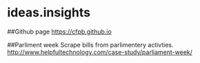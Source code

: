 # ideas.insights

##Github page
https://cfpb.github.io

##Parliment week
Scrape bills from parlimentery activties.
http://www.helpfultechnology.com/case-study/parliament-week/
